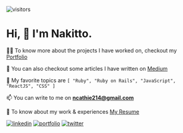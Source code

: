 ![visitors](https://visitor-badge.glitch.me/badge?page_id=Cathella.visitor-badge)

<h1>Hi, 👋 I'm Nakitto.</h1>

👨‍💻 To know more about the projects I have worked on, checkout my [Portfolio](https://cathella.github.io)

📝 You can also checkout some articles I have written on [Medium](https://ncathie214.medium.com/)

💬 My favorite topics are ```[ "Ruby", "Ruby on Rails", "JavaScript", "ReactJS", "CSS" ] ```

📫 You can write to me on **ncathie214@gmail.com**

📄 To know about my work & experiences [My Resume](https://docs.google.com/document/d/1R2qtnwzqOFCNG9A47G2Ff0NN8yPPEFkXrFMqLw7i9AU/edit?usp=sharing)

[![linkedin](https://img.shields.io/badge/linkedin-0A66C2?style=for-the-badge&logo=linkedin&logoColor=white)](https://www.linkedin.com/in/nakitto-catherine2020/) [![portfolio](https://img.shields.io/badge/my_portfolio-ffc01d?style=for-the-badge&logo=ko-fi&logoColor=black)](https://cathella.github.io/my-portfolio/) [![twitter](https://img.shields.io/badge/twitter-1DA1F2?style=for-the-badge&logo=twitter&logoColor=white)](https://twitter.com/cathella9)
